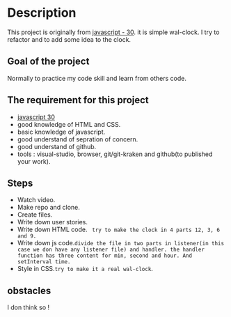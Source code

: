 # Description

This project is originally from [javascript - 30](https://javascript30.com/ ). it is simple wal-clock. I try to refactor and to add some idea to the clock. 

## Goal of the project

Normally to practice my code skill and learn from others code.

## The requirement for this project 

* [javascript 30](https://javascript30.com/)
* good knowledge of HTML and CSS.
* basic knowledge of javascript.
* good understand of sepration of concern.
* good understand of github.
* tools : visual-studio, browser, git/git-kraken and github(to published your work).

## Steps

- Watch video.
- Make repo and clone.
- Create files.
- Write down user stories.
- Write down HTML code. ` try to make the clock in 4 parts 12, 3, 6 and 9.`
- Write down js code.`divide the file in two parts in listener(in this case we don have any listener file) and handler. the handler function has three content for min, second and hour. And setInterval time. `
- Style in CSS.`try to make it a real wal-clock`.

## obstacles

I don think so !